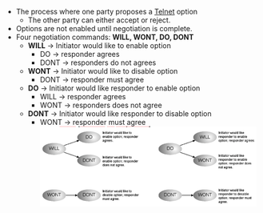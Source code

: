 - The process where one party proposes a [Telnet](Telnet.md) option
	- The other party can either accept or reject.
- Options are not enabled until negotiation is complete.
- Four negotiation commands: **WILL, WONT, DO, DONT**
	- **WILL** -> Initiator would like to enable option
		- DO -> responder agrees
		- DONT -> responders do not agrees
	- **WONT** -> Initiator would like to disable option 
		- DONT -> responder must agree
	- **DO** -> Initiator would like responder to enable option
		- WILL -> responder agrees
		- WONT -> responders does not agree
	- **DONT** -> Initiator would like responder to disable option
		- WONT -> responder must agree
![WillWontDoDont](Attachments/WillWontDoDont.png)
